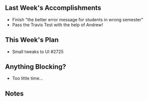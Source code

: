## Last Week's Accomplishments

- Finish "the better error message for students in wrong semester"
- Pass the Travis Test with the help of Andrew!

## This Week's Plan

- Small tweaks to UI #2725

## Anything Blocking?

- Too little time...

## Notes